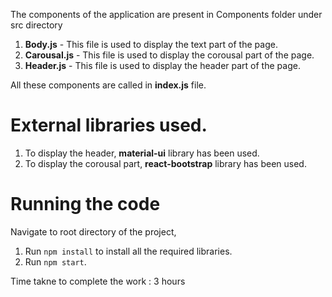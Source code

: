 The components of the application are present in Components folder under src directory

1. **Body.js** - This file is used to display the text part of the page.
2. **Carousal.js** - This file is used to display the corousal part of the page.
3. **Header.js** - This file is used to display the header part of the page.

All these components are called in **index.js** file.

# External libraries used.

1. To display the header, **material-ui** library has been used.
2. To display the corousal part, **react-bootstrap** library has been used.

# Running the code
Navigate to root directory of the project,

1. Run `npm install` to install all the required libraries.
2. Run `npm start`.

Time takne to complete the work : 3 hours
